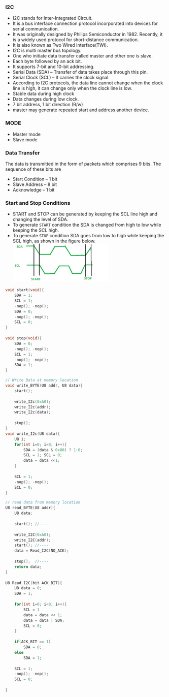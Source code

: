 ### I2C ###
- I2C stands for Inter-Integrated Circuit. 
- It is a bus interface connection protocol incorporated into devices for serial communication. 
- It was originally designed by Philips Semiconductor in 1982. Recently, it is a widely used protocol for short-distance communication. 
- It is also known as Two Wired Interface(TWI).
- I2C is multi master bus topology.
- One who initiate data transfer called master and other one is slave.
- Each byte followed by an ack bit.
- It supports 7-bit and 10-bit addressing.
- Serial Data (SDA) – Transfer of data takes place through this pin.
- Serial Clock (SCL) – It carries the clock signal.
- According to I2C protocols, the data line cannot change when the clock line is high, it can change only when the clock line is low.
- Stable data during high clock
- Data changes during low clock.
- 7 bit address, 1 bit direction (R/w)
- master may generate repeated start and address another device.


### MODE
- Master mode
- Slave mode

### Data Transfer 
The data is transmitted in the form of packets which comprises 9 bits. The sequence of these bits are
- Start Condition – 1 bit
- Slave Address – 8 bit
- Acknowledge – 1 bit

### Start and Stop Conditions

- START and STOP can be generated by keeping the SCL line high and changing the level of SDA. 
- To generate `START` condition the SDA is changed from high to low while keeping the SCL high. 
- To generate `STOP` condition SDA goes from low to high while keeping the SCL high, as shown in the figure below.
![](image/I2C.jpg)
```cpp
void start(void){
    SDA = 1;
    SCL = 1;
    -nop(); -nop();
    SDA = 0;
    -nop(); -nop();
    SCL = 0;
}

void stop(void){
    SDA = 0;
    -nop(); -nop();
    SCL = 1;
    -nop(); -nop();
    SDA = 1;
}
```

```cpp
// Write Data at memory location
void write_BYTE(U8 addr, U8 data){
    start();

    write_I2c(0xA0);
    write_I2c(addr);
    write_I2c(data);

    stop();
}
void write_I2c(U8 data){
    U8 i;
    for(int i=0; i<8; i++){
        SDA = (data & 0x80) ? 1:0;
        SCL = 1; SCL = 0;
        data = data <<1;
    }

    SCL = 1;
    -nop(); -nop();
    SCL = 0;
}
```
```cpp
// read data from memory location
U8 read_BYTE(U8 addr){
    U8 data;

    start(); //----
    
    write_I2C(0xA0);
    write_I2C(addr);
    start(); //----
    data = Read_I2C(NO_ACK);
    
    stop();  //----
    return data;
}

U8 Read_I2C(bit ACK_BIT){
    U8 data = 0;
    SDA = 1;

    for(int i=0; i<8; i++){
        SCL = 1
        data = data << 1;
        data = data | SDA;
        SCL = 0;
    }

    if(ACK_BIT == 1)
        SDA = 0;
    else
        SDA = 1;

    SCL = 1;
    -nop(); -nop();
    SCL = 0;
    
}
```

